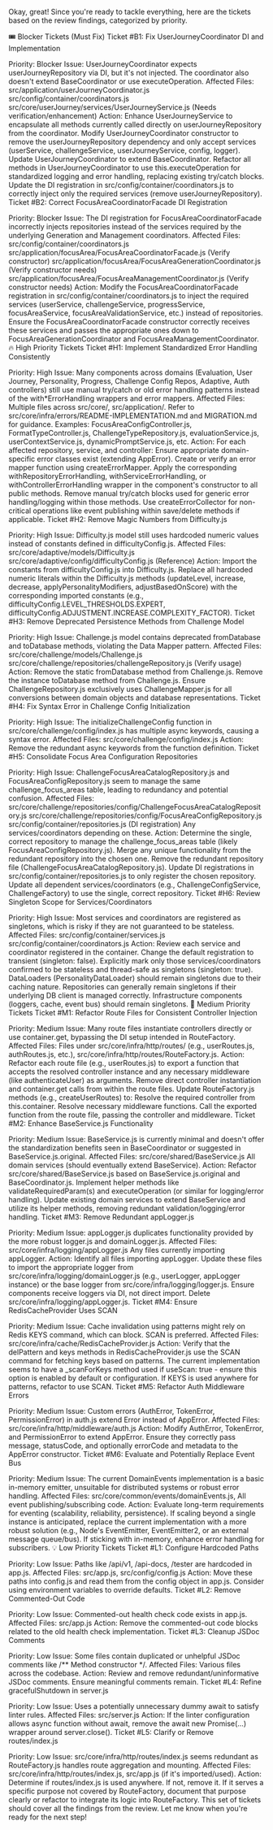 Okay, great! Since you're ready to tackle everything, here are the tickets based on the review findings, categorized by priority.

🎟️ Blocker Tickets (Must Fix)
Ticket #B1: Fix UserJourneyCoordinator DI and Implementation

Priority: Blocker
Issue: UserJourneyCoordinator expects userJourneyRepository via DI, but it's not injected. The coordinator also doesn't extend BaseCoordinator or use executeOperation.
Affected Files:
src/application/userJourneyCoordinator.js
src/config/container/coordinators.js
src/core/userJourney/services/UserJourneyService.js (Needs verification/enhancement)
Action:
Enhance UserJourneyService to encapsulate all methods currently called directly on userJourneyRepository from the coordinator.
Modify UserJourneyCoordinator constructor to remove the userJourneyRepository dependency and only accept services (userService, challengeService, userJourneyService, config, logger).
Update UserJourneyCoordinator to extend BaseCoordinator.
Refactor all methods in UserJourneyCoordinator to use this.executeOperation for standardized logging and error handling, replacing existing try/catch blocks.
Update the DI registration in src/config/container/coordinators.js to correctly inject only the required services (remove userJourneyRepository).
Ticket #B2: Correct FocusAreaCoordinatorFacade DI Registration

Priority: Blocker
Issue: The DI registration for FocusAreaCoordinatorFacade incorrectly injects repositories instead of the services required by the underlying Generation and Management coordinators.
Affected Files:
src/config/container/coordinators.js
src/application/focusArea/FocusAreaCoordinatorFacade.js (Verify constructor)
src/application/focusArea/FocusAreaGenerationCoordinator.js (Verify constructor needs)
src/application/focusArea/FocusAreaManagementCoordinator.js (Verify constructor needs)
Action:
Modify the FocusAreaCoordinatorFacade registration in src/config/container/coordinators.js to inject the required services (userService, challengeService, progressService, focusAreaService, focusAreaValidationService, etc.) instead of repositories.
Ensure the FocusAreaCoordinatorFacade constructor correctly receives these services and passes the appropriate ones down to FocusAreaGenerationCoordinator and FocusAreaManagementCoordinator.
🔥 High Priority Tickets
Ticket #H1: Implement Standardized Error Handling Consistently

Priority: High
Issue: Many components across domains (Evaluation, User Journey, Personality, Progress, Challenge Config Repos, Adaptive, Auth controllers) still use manual try/catch or old error handling patterns instead of the with*ErrorHandling wrappers and error mappers.
Affected Files: Multiple files across src/core/, src/application/. Refer to src/core/infra/errors/README-IMPLEMENTATION.md and MIGRATION.md for guidance. Examples: FocusAreaConfigController.js, FormatTypeController.js, ChallengeTypeRepository.js, evaluationService.js, userContextService.js, dynamicPromptService.js, etc.
Action:
For each affected repository, service, and controller:
Ensure appropriate domain-specific error classes exist (extending AppError).
Create or verify an error mapper function using createErrorMapper.
Apply the corresponding withRepositoryErrorHandling, withServiceErrorHandling, or withControllerErrorHandling wrapper in the component's constructor to all public methods.
Remove manual try/catch blocks used for generic error handling/logging within those methods.
Use createErrorCollector for non-critical operations like event publishing within save/delete methods if applicable.
Ticket #H2: Remove Magic Numbers from Difficulty.js

Priority: High
Issue: Difficulty.js model still uses hardcoded numeric values instead of constants defined in difficultyConfig.js.
Affected Files:
src/core/adaptive/models/Difficulty.js
src/core/adaptive/config/difficultyConfig.js (Reference)
Action:
Import the constants from difficultyConfig.js into Difficulty.js.
Replace all hardcoded numeric literals within the Difficulty.js methods (updateLevel, increase, decrease, applyPersonalityModifiers, adjustBasedOnScore) with the corresponding imported constants (e.g., difficultyConfig.LEVEL_THRESHOLDS.EXPERT, difficultyConfig.ADJUSTMENT.INCREASE.COMPLEXITY_FACTOR).
Ticket #H3: Remove Deprecated Persistence Methods from Challenge Model

Priority: High
Issue: Challenge.js model contains deprecated fromDatabase and toDatabase methods, violating the Data Mapper pattern.
Affected Files:
src/core/challenge/models/Challenge.js
src/core/challenge/repositories/challengeRepository.js (Verify usage)
Action:
Remove the static fromDatabase method from Challenge.js.
Remove the instance toDatabase method from Challenge.js.
Ensure ChallengeRepository.js exclusively uses ChallengeMapper.js for all conversions between domain objects and database representations.
Ticket #H4: Fix Syntax Error in Challenge Config Initialization

Priority: High
Issue: The initializeChallengeConfig function in src/core/challenge/config/index.js has multiple async keywords, causing a syntax error.
Affected Files: src/core/challenge/config/index.js
Action: Remove the redundant async keywords from the function definition.
Ticket #H5: Consolidate Focus Area Configuration Repositories

Priority: High
Issue: ChallengeFocusAreaCatalogRepository.js and FocusAreaConfigRepository.js seem to manage the same challenge_focus_areas table, leading to redundancy and potential confusion.
Affected Files:
src/core/challenge/repositories/config/ChallengeFocusAreaCatalogRepository.js
src/core/challenge/repositories/config/FocusAreaConfigRepository.js
src/config/container/repositories.js (DI registration)
Any services/coordinators depending on these.
Action:
Determine the single, correct repository to manage the challenge_focus_areas table (likely FocusAreaConfigRepository.js).
Merge any unique functionality from the redundant repository into the chosen one.
Remove the redundant repository file (ChallengeFocusAreaCatalogRepository.js).
Update DI registrations in src/config/container/repositories.js to only register the chosen repository.
Update all dependent services/coordinators (e.g., ChallengeConfigService, ChallengeFactory) to use the single, correct repository.
Ticket #H6: Review Singleton Scope for Services/Coordinators

Priority: High
Issue: Most services and coordinators are registered as singletons, which is risky if they are not guaranteed to be stateless.
Affected Files:
src/config/container/services.js
src/config/container/coordinators.js
Action:
Review each service and coordinator registered in the container.
Change the default registration to transient (singleton: false).
Explicitly mark only those services/coordinators confirmed to be stateless and thread-safe as singletons (singleton: true).
DataLoaders (PersonalityDataLoader) should remain singletons due to their caching nature. Repositories can generally remain singletons if their underlying DB client is managed correctly. Infrastructure components (loggers, cache, event bus) should remain singletons.
🔧 Medium Priority Tickets
Ticket #M1: Refactor Route Files for Consistent Controller Injection

Priority: Medium
Issue: Many route files instantiate controllers directly or use container.get, bypassing the DI setup intended in RouteFactory.
Affected Files: Files under src/core/infra/http/routes/ (e.g., userRoutes.js, authRoutes.js, etc.), src/core/infra/http/routes/RouteFactory.js.
Action:
Refactor each route file (e.g., userRoutes.js) to export a function that accepts the resolved controller instance and any necessary middleware (like authenticateUser) as arguments.
Remove direct controller instantiation and container.get calls from within the route files.
Update RouteFactory.js methods (e.g., createUserRoutes) to:
Resolve the required controller from this.container.
Resolve necessary middleware functions.
Call the exported function from the route file, passing the controller and middleware.
Ticket #M2: Enhance BaseService.js Functionality

Priority: Medium
Issue: BaseService.js is currently minimal and doesn't offer the standardization benefits seen in BaseCoordinator or suggested in BaseService.js.original.
Affected Files:
src/core/shared/BaseService.js
All domain services (should eventually extend BaseService).
Action:
Refactor src/core/shared/BaseService.js based on BaseService.js.original and BaseCoordinator.js.
Implement helper methods like validateRequiredParam(s) and executeOperation (or similar for logging/error handling).
Update existing domain services to extend BaseService and utilize its helper methods, removing redundant validation/logging/error handling.
Ticket #M3: Remove Redundant appLogger.js

Priority: Medium
Issue: appLogger.js duplicates functionality provided by the more robust logger.js and domainLogger.js.
Affected Files:
src/core/infra/logging/appLogger.js
Any files currently importing appLogger.
Action:
Identify all files importing appLogger.
Update these files to import the appropriate logger from src/core/infra/logging/domainLogger.js (e.g., userLogger, appLogger instance) or the base logger from src/core/infra/logging/logger.js.
Ensure components receive loggers via DI, not direct import.
Delete src/core/infra/logging/appLogger.js.
Ticket #M4: Ensure RedisCacheProvider Uses SCAN

Priority: Medium
Issue: Cache invalidation using patterns might rely on Redis KEYS command, which can block. SCAN is preferred.
Affected Files: src/core/infra/cache/RedisCacheProvider.js
Action:
Verify that the delPattern and keys methods in RedisCacheProvider.js use the SCAN command for fetching keys based on patterns. The current implementation seems to have a _scanForKeys method used if useScan: true - ensure this option is enabled by default or configuration.
If KEYS is used anywhere for patterns, refactor to use SCAN.
Ticket #M5: Refactor Auth Middleware Errors

Priority: Medium
Issue: Custom errors (AuthError, TokenError, PermissionError) in auth.js extend Error instead of AppError.
Affected Files: src/core/infra/http/middleware/auth.js
Action:
Modify AuthError, TokenError, and PermissionError to extend AppError.
Ensure they correctly pass message, statusCode, and optionally errorCode and metadata to the AppError constructor.
Ticket #M6: Evaluate and Potentially Replace Event Bus

Priority: Medium
Issue: The current DomainEvents implementation is a basic in-memory emitter, unsuitable for distributed systems or robust error handling.
Affected Files: src/core/common/events/domainEvents.js, All event publishing/subscribing code.
Action:
Evaluate long-term requirements for eventing (scalability, reliability, persistence).
If scaling beyond a single instance is anticipated, replace the current implementation with a more robust solution (e.g., Node's EventEmitter, EventEmitter2, or an external message queue/bus).
If sticking with in-memory, enhance error handling for subscribers.
💡 Low Priority Tickets
Ticket #L1: Configure Hardcoded Paths

Priority: Low
Issue: Paths like /api/v1, /api-docs, /tester are hardcoded in app.js.
Affected Files: src/app.js, src/config/config.js
Action: Move these paths into config.js and read them from the config object in app.js. Consider using environment variables to override defaults.
Ticket #L2: Remove Commented-Out Code

Priority: Low
Issue: Commented-out health check code exists in app.js.
Affected Files: src/app.js
Action: Remove the commented-out code blocks related to the old health check implementation.
Ticket #L3: Cleanup JSDoc Comments

Priority: Low
Issue: Some files contain duplicated or unhelpful JSDoc comments like /** Method constructor */.
Affected Files: Various files across the codebase.
Action: Review and remove redundant/uninformative JSDoc comments. Ensure meaningful comments remain.
Ticket #L4: Refine gracefulShutdown in server.js

Priority: Low
Issue: Uses a potentially unnecessary dummy await to satisfy linter rules.
Affected Files: src/server.js
Action: If the linter configuration allows async function without await, remove the await new Promise(...) wrapper around server.close().
Ticket #L5: Clarify or Remove routes/index.js

Priority: Low
Issue: src/core/infra/http/routes/index.js seems redundant as RouteFactory.js handles route aggregation and mounting.
Affected Files: src/core/infra/http/routes/index.js, src/app.js (if it's imported/used).
Action: Determine if routes/index.js is used anywhere. If not, remove it. If it serves a specific purpose not covered by RouteFactory, document that purpose clearly or refactor to integrate its logic into RouteFactory.
This set of tickets should cover all the findings from the review. Let me know when you're ready for the next step!
